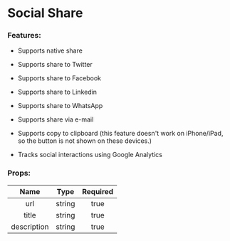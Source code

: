# Social Share

### Features:

- Supports native share
- Supports share to Twitter
- Supports share to Facebook
- Supports share to Linkedin
- Supports share to WhatsApp
- Supports share via e-mail
- Supports copy to clipboard (this feature doesn't work on iPhone/iPad, so the button is not shown on these devices.)

- Tracks social interactions using Google Analytics

### Props:

| Name        |   Type   |  Required  |
|:-----------:|:--------:|:----------:|
| url         |  string  |   true     |
| title       |  string  |   true     |
| description |  string  |   true     |